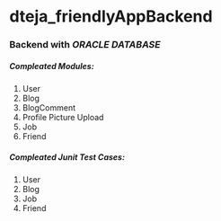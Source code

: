 # dteja_friendlyAppBackend

### Backend with *ORACLE DATABASE*

##### Compleated Modules:
  1. User
  2. Blog
  3. BlogComment
  4. Profile Picture Upload
  5. Job
  6. Friend
  
##### Compleated Junit Test Cases:
  1. User
  2. Blog
  3. Job
  4. Friend
  
 
